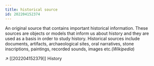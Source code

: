 ```yaml
---
title: historical source
id: 202204152374
---
```


An original source that contains important historical information. These sources are objects or models that inform us about history and they are used as a basis in order to study history. Historical sources include documents, artifacts, archaeological sites, oral narratives, stone inscriptions, paintings, recorded sounds, images etc.(*Wikipedia*)

↗ [[202204152379]] History

